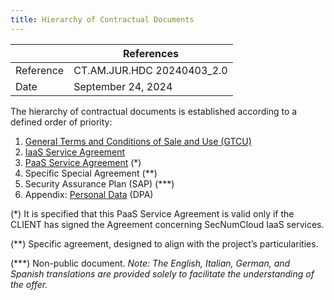 ```yaml
---
title: Hierarchy of Contractual Documents
---
```


|           | References                |
| --------- | -------------------------- |
| Reference | CT.AM.JUR.HDC 20240403_2.0 |
| Date      | September 24, 2024         |

The hierarchy of contractual documents is established according to a defined order of priority:

1. [General Terms and Conditions of Sale and Use (GTCU)](cgvu.docx)
2. [IaaS Service Agreement](iaas/sla_iaas.docx)
3. [PaaS Service Agreement](paas/sla_paas.docx) (*)
4. Specific Special Agreement (**)
5. Security Assurance Plan (SAP) (***)
6. Appendix: [Personal Data](dpa.docx) (DPA)

(*) It is specified that this PaaS Service Agreement is valid only if the CLIENT has signed the Agreement concerning SecNumCloud IaaS services.

(**) Specific agreement, designed to align with the project’s particularities.

(***) Non-public document.
_Note: The English, Italian, German, and Spanish translations are provided solely to facilitate the understanding of the offer._